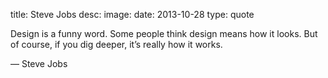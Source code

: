 title: Steve Jobs
desc: 
image: 
date: 2013-10-28
type: quote
            
Design is a funny word. Some people think design means how it looks. But of course, if you dig deeper, it’s really how it works.                    <div class="caption">— Steve Jobs</div>

